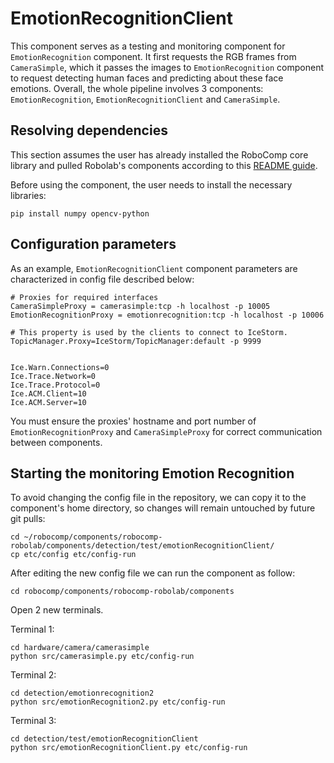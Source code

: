 # EmotionRecognitionClient

This component serves as a testing and monitoring component for `EmotionRecognition` component. It first requests the RGB frames from `CameraSimple`, which it passes the images to `EmotionRecognition` component to request detecting human faces and predicting about these face emotions.
Overall, the whole pipeline involves 3 components: `EmotionRecognition`, `EmotionRecognitionClient` and `CameraSimple`.

## Resolving dependencies

This section assumes the user has already installed the RoboComp core library and pulled Robolab's components according to this [README guide](https://github.com/robocomp/robocomp).

Before using the component, the user needs to install the necessary libraries:
```
pip install numpy opencv-python
```


## Configuration parameters
As an example, `EmotionRecognitionClient` component parameters are characterized in config file described below:

```
# Proxies for required interfaces
CameraSimpleProxy = camerasimple:tcp -h localhost -p 10005
EmotionRecognitionProxy = emotionrecognition:tcp -h localhost -p 10006

# This property is used by the clients to connect to IceStorm.
TopicManager.Proxy=IceStorm/TopicManager:default -p 9999


Ice.Warn.Connections=0
Ice.Trace.Network=0
Ice.Trace.Protocol=0
Ice.ACM.Client=10
Ice.ACM.Server=10
```

You must ensure the proxies' hostname and port number of `EmotionRecognitionProxy` and `CameraSimpleProxy` for correct communication between components.

## Starting the monitoring Emotion Recognition

To avoid changing the config file in the repository, we can copy it to the component's home directory, so changes will remain untouched by future git pulls:
```
cd ~/robocomp/components/robocomp-robolab/components/detection/test/emotionRecognitionClient/
cp etc/config etc/config-run
```

After editing the new config file we can run the component as follow:

```
cd robocomp/components/robocomp-robolab/components
```
Open 2 new terminals.

Terminal 1:
```
cd hardware/camera/camerasimple
python src/camerasimple.py etc/config-run
```

Terminal 2:
```
cd detection/emotionrecognition2
python src/emotionRecognition2.py etc/config-run
```

Terminal 3:
```
cd detection/test/emotionRecognitionClient
python src/emotionRecognitionClient.py etc/config-run
```
